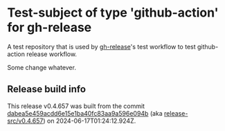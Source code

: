 # Test-subject of type 'github-action' for gh-release

A test repository that is used by [gh-release](https://github.com/kattecon/gh-release)'s test workflow to test github-action release workflow.

Some change whatever.


## Release build info

This release v0.4.657 was built from the commit [dabea5e459acdd6e15e1ba40fc83aa9a596e094b](https://github.com/kattecon/gh-release-test-ga/tree/dabea5e459acdd6e15e1ba40fc83aa9a596e094b) (aka [release-src/v0.4.657](https://github.com/kattecon/gh-release-test-ga/tree/release-src/v0.4.657)) on 2024-06-17T01:24:12.924Z.
        